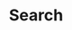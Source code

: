 ---
title: "Search" # in any language you want
layout: "search" # is necessary
# description: "Description for Search"
summary: "search"
---
